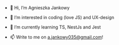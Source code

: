 - 👋 Hi, I’m Agnieszka Jankowy
- 👀 I’m interested in coding (love JS) and UX-design
- 🌱 I’m currently learning TS, NestJs and Jest

- 📫 Write to me on a.jankowy035@gmail.com!

<!---
 Repositories:
SHOP-API-react-redux - shows my skills in redux,
server-start- is a short code in express, using some Docker, modularity and middlewares
To-Do-List - React & Scss
--->
